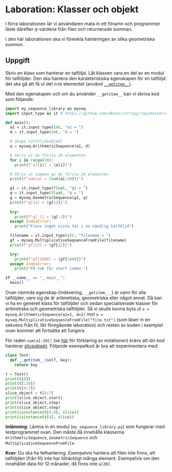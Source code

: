 # Laboration: Klasser och objekt

I förra laborationen lär vi användaren mata in ett filnamn och programmet läste 
därefter $q$-värdena från filen och returnerade summan.

I den här laborationen ska vi förenkla hanteringen av olika geometriska summor.


## Uppgift

Skriv en klass som hanterar en talföljd. Låt klassen vara en del av en modul 
för talföljder. Den ska hantera den karakteristiska egenskapen för en talföljd: 
det ska gå att få ut det $n$:te elementet (använd [`__getitem__`][getitem]).

[getitem]: https://docs.python.org/3/reference/datamodel.html#object.__getitem__

Med den egenskapen och om du använder `__getitem__` kan vi skriva kod som 
följande:

```python
import my_sequence_library as myseq
import input_type as it # https://github.com/dbosk/intropy/raw/master/classes/lab/input_type.py

def main():
  a1 = it.input_type(int, "a1 = ")
  d = it.input_type(int, "d = ")

  # Skapa talföljdsobjekt
  a = myseq.ArithmeticSequence(a1, d)

  # Skriv ut de första 20 elementen
  for i in range(20):
    print(f"a[{i}] = {a[i]}")

  # Skriv ut summan av de första 20 elementen
  print(f"sum(a) = {sum(a[:20])}")

  g1 = it.input_type(float, "g1 = ")
  q = it.input_type(float, "q = ")
  g = myseq.GeometricSequence(g1, q)
  print(f"g[12] = {g[12]}")
  
  try:
    print(f"g[-1] = {g[-1]}")
  except IndexError:
    print("Finns inget sista tal i en oändlig talföljd")

  filename = it.input_type(str, "filename = ")
  gf = myseq.MultiplicativeSequenceFromFile(filename)
  print(f"gf[12] = {gf[12]}")

  try:
    print(f"gf[1000] = {gf[1000]}")
  except IndexError:
    print("På tok för stort index.")

if __name__ == "__main__":
  main()
```

Ovan nämnda egenskap (indexering, `__getitem___`) är sann för alla talföljder, 
vare sig de är aritmetiska, geometriska eller något annat. Då kan vi ha en 
generell klass för talföljder och sedan specialiserade klasser för aritmetiska 
och geometriska talföljder. Så vi skulle kunna byta ut `a = 
myseq.ArithmeticSequence(a1=1, d=2)` mot `a = 
myseq.MultiplicativeSequenceFromFile("file.txt")` (som läser in en sekvens från 
fil, likt föregående laboration) och resten av koden i exemplet ovan kommer att 
fortsätta att fungera.

För raden `sum(a[:20])` (se [här][slice-notation] för förklaring av notationen) 
krävs att din kod hanterar [sliceobjekt][slice-docs]. Följande exempelkod är 
bra att experimentera med:

```python
class Test:
  def __getitem__(self, key):
    return key

t = Test()
print(t[0])
print(t[:10])
print(t[4:7])
slice_object = t[4:7]
print(slice_object.start)
print(slice_object.stop)
print(slice_object.step)
print(isinstance(t[4:8], slice))
print(isinstance(t[4], slice))
```

[slice-notation]: https://docs.python.org/3/tutorial/introduction.html#strings
[slice-docs]: https://docs.python.org/3/library/functions.html#slice

**Inlämning**: Lämna in en modul (`my_sequence_library.py`) som fungerar med 
testprogrammet ovan. Den måste då innehålla klasserna `ArithmeticSequence`, 
`GeometricSequence` och `MultiplicativeSequenceFromFile`.

**Krav**: Du ska ha felhantering. Exempelvis hantera att filen inte finns, att 
talföljden (från fil) inte har tillräckligt många element. Exempelvis om den 
innehållet data för 12 månader, då finns inte `a[20]`.

